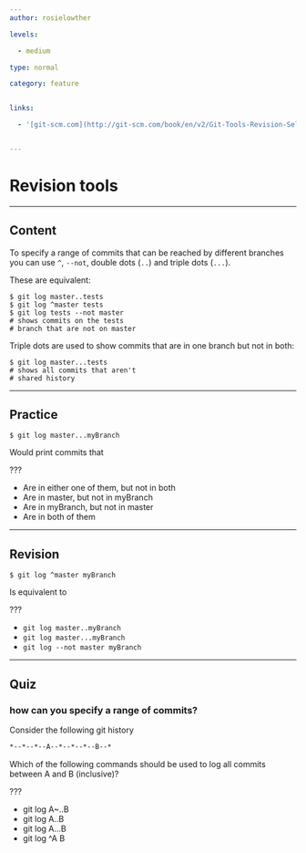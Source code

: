 ```yaml
---
author: rosielowther

levels:

  - medium

type: normal

category: feature


links:

  - '[git-scm.com](http://git-scm.com/book/en/v2/Git-Tools-Revision-Selection){website}'


---
```


# Revision tools

---
## Content

To specify a range of commits that can be reached by different branches you can use `^`, `--not`, double dots (`..`) and triple dots (`...`).

These are equivalent:
```
$ git log master..tests
$ git log ^master tests
$ git log tests --not master
# shows commits on the tests
# branch that are not on master
```
Triple dots are used to show commits that are in one branch but not in both:
```
$ git log master...tests
# shows all commits that aren't
# shared history
```

---
## Practice

```
$ git log master...myBranch
```
Would print commits that

???


* Are in either one of them, but not in both
* Are in master, but not in myBranch
* Are in myBranch, but not in master
* Are in both of them

---
## Revision

```
$ git log ^master myBranch
```
Is equivalent to

???


* `git log master..myBranch`
* `git log master...myBranch`
* `git log --not master myBranch`

---
## Quiz

### how can you specify a range of commits?

Consider the following git history

```bash
*--*--*--A--*--*--*--B--*
```

Which of the following commands should be used to log all commits between A and B (inclusive)?


 ???

* git log A~..B
* git log A..B
* git log A…B
* git log ^A B
